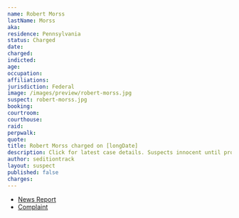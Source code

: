 ```yaml
---
name: Robert Morss
lastName: Morss
aka:
residence: Pennsylvania
status: Charged
date:
charged:
indicted:
age:
occupation:
affiliations:
jurisdiction: Federal
image: /images/preview/robert-morss.jpg
suspect: robert-morss.jpg
booking:
courtroom:
courthouse:
raid:
perpwalk:
quote:
title: Robert Morss charged on [longDate]
description: Click for latest case details. Suspects innocent until proven guilty.
author: seditiontrack
layout: suspect
published: false
charges:
---
```

- [News Report]()
- [Complaint](https://extremism.gwu.edu/sites/g/files/zaxdzs2191/f/Robert%20Morss%20Criminal%20Complaint.pdf)
